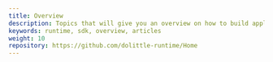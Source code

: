 ```yaml
---
title: Overview
description: Topics that will give you an overview on how to build applications using the Dolittle Runtime and SDK.
keywords: runtime, sdk, overview, articles
weight: 10
repository: https://github.com/dolittle-runtime/Home
---
```

